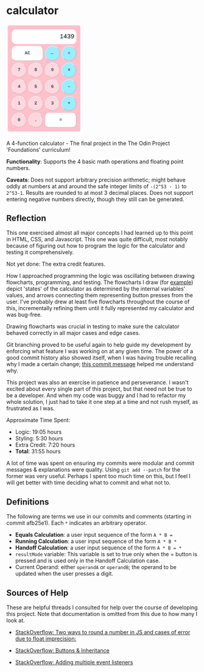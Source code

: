 # calculator
<img src="./calculator.png" alt="The calculator" width="200px"/>

A 4-function calculator - The final project in the The Odin Project 'Foundations' curriculum! 

<b>Functionality</b>: Supports the 4 basic math operations and floating point numbers. 

<b>Caveats</b>: Does not support arbitrary precision arithmetic; might behave oddly at numbers at and around the safe integer limits of `-(2^53 - 1)` to `2^53-1`. Results are rounded to at most 3 decimal places. Does not support entering negative numbers directly, though they still can be generated. 

## Reflection
This one exercised almost all major concepts I had learned up to this point in HTML, CSS, and Javascript. This one was quite difficult, most notably because of figuring out how to program the logic for the calculator and testing it comprehensively.

Not yet done: The extra credit features. 

How I approached programming the logic was oscillating between drawing flowcharts, programming, and testing. The flowcharts I draw (for [example](https://github.com/Julia-1439/calculator/blob/main/flow-chart.png)) depict 'states' of the calculator as determined by the internal variables' values, and arrows connecting them representing button presses from the user. I've probably drew at least five flowcharts throughout the course of this, incrementally refining them until it fully represented my calculator and was bug-free. 

Drawing flowcharts was crucial in testing to make sure the calculator behaved correctly in all major cases and edge cases. 

Git branching proved to be useful again to help guide my development by enforcing what feature I was working on at any given time. The power of a good commit history also showed itself, when I was having trouble recalling why I made a certain change; [this commit message](https://github.com/Julia-1439/calculator/commit/c88202bf7f84f3796e8c75303a1a66b6acef7dc3) helped me understand why. 

This project was also an exercise in patience and perseverance. I wasn't excited about every single part of this project, but that need not be true to be a developer. And when my code was buggy and I had to refactor my whole solution, I just had to take it one step at a time and not rush myself, as frustrated as I was. 

Approximate Time Spent: 
- Logic: 19:05 hours
- Styling: 5:30 hours
- Extra Credit: 7:20 hours
- <b>Total</b>: 31:55 hours

A lot of time was spent on ensuring my commits were modular and commit messages & explanations were quality. Using `git add --patch` for the former was very useful. Perhaps I spent too much time on this, but I feel I will get better with time deciding what to commit and what not to. 

## Definitions
The following are terms we use in our commits and comments (starting in 
commit afb25e1). Each `*` indicates an arbitrary operator. 
* <b>Equals Calculation</b>: a user input sequence of the form `A * B =`
* <b>Running Calculation</b>: a user input sequence of the form `A * B *` 
* <b>Handoff Calculation</b>: a user input sequence of the form `A * B = *` 
* `resultMode` variable: This variable is set to true only when the = button is pressed and is used only in the Handoff Calculation case. 
* Current Operand: either `operandA` or `operandB`; the operand to be updated when the user presses a digit. 

## Sources of Help
These are helpful threads I consulted for help over the course of developing this project. Note that documentation is omitted from this due to how many I look at. 
* [StackOverflow: Two ways to round a number in JS and cases of error due to float imprecision:](https://stackoverflow.com/a/12830454/22151685) 

* [StackOverflow: Buttons & Inheritance](https://stackoverflow.com/questions/76109685/why-do-input-and-button-not-inherit-in-css)

* [StackOverflow: Adding multiple event listeners](https://stackoverflow.com/questions/58127282/how-we-can-add-two-event-listeners-click-and-keydown-in-javascript)